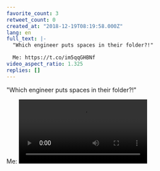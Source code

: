 ```yaml
---
favorite_count: 3
retweet_count: 0
created_at: "2018-12-19T08:19:58.000Z"
lang: en
full_text: |-
  "Which engineer puts spaces in their folder?!"

  Me: https://t.co/im5qqGHBNf
video_aspect_ratio: 1.325
replies: []
---
```


"Which engineer puts spaces in their folder?!"

Me:
![Embedded Video](https://twitter-media-coderbyheart.s3.eu-north-1.amazonaws.com/1075304721315971072-Duw_8BRWkAIRUix.mp4)
